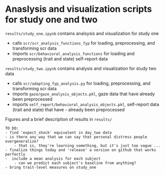 # Anaslysis and visualization scripts for study one and two

```results/study_one.ipynb``` contains analsysis and visualization for study one

- calls ```scr/scr_analysis_functions_fyp``` for loading, preprocessing, and transforming scr data
- imports ```scr/behavioral_analysis_functions``` for loading and preprocessing (trait and state) self-report data

```results/study_two.ipynb``` contains analysis and visualization for study two data
    
- calls ```scr/adapting_fyp_analysis.py``` for loading, preprocessing, and transforming scr data
- imports ```gaze/gaze_analysis_objects.pkl```, gaze data that have already been preprocessed
- imports ```self_report/behavioral_analysis_objects.pkl```, self-report data (trait and state) that have - already been preprocessed

Figures and a brief description of results in ```results/```

    TO DO:
    - find 'expect_shock' equivalent in day_two data
    - is there any way that we can say that personal distress people overgeneralize? 
        - that is, they're learning something, but it's just too vague ...  
    - finalize things today and 'release' a version on github that works perfectly
    -  include a mean analysis for each subject
        - can we predict each subject's baseline from anything?
    - bring trait-level measures on study_one
